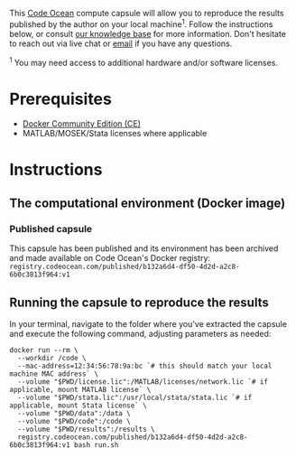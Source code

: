 This [Code Ocean](https://codeocean.com) compute capsule will allow you to reproduce the results published by the author on your local machine<sup>1</sup>. Follow the instructions below, or consult [our knowledge base](https://help.codeocean.com/running-capsules-locally) for more information. Don't hesitate to reach out via live chat or [email](mailto:support@codeocean.com) if you have any questions.

<sup>1</sup> You may need access to additional hardware and/or software licenses.

# Prerequisites

- [Docker Community Edition (CE)](https://www.docker.com/community-edition)
- MATLAB/MOSEK/Stata licenses where applicable

# Instructions

## The computational environment (Docker image)

### Published capsule
This capsule has been published and its environment has been archived and made available on Code Ocean's Docker registry:
`registry.codeocean.com/published/b132a6d4-df50-4d2d-a2c8-6b0c3813f964:v1`

## Running the capsule to reproduce the results

In your terminal, navigate to the folder where you've extracted the capsule and execute the following command, adjusting parameters as needed:
```shell
docker run --rm \
  --workdir /code \
  --mac-address=12:34:56:78:9a:bc `# this should match your local machine MAC address` \
  --volume "$PWD/license.lic":/MATLAB/licenses/network.lic `# if applicable, mount MATLAB license` \
  --volume "$PWD/stata.lic":/usr/local/stata/stata.lic `# if applicable, mount Stata license` \
  --volume "$PWD/data":/data \
  --volume "$PWD/code":/code \
  --volume "$PWD/results":/results \
  registry.codeocean.com/published/b132a6d4-df50-4d2d-a2c8-6b0c3813f964:v1 bash run.sh
```
